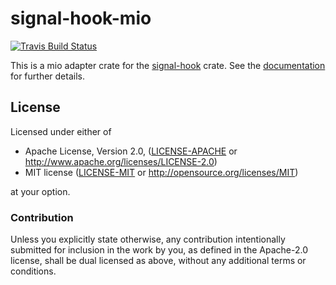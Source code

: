 # signal-hook-mio

[![Travis Build Status](https://api.travis-ci.org/vorner/signal-hook.svg?branch=master)](https://travis-ci.org/vorner/signal-hook)

This is a mio adapter crate for the
[signal-hook](https://crates.io/crates/signal-hook) crate. See the
[documentation](https://docs.rs/signal-hook-mio) for further details.

## License

Licensed under either of

 * Apache License, Version 2.0, ([LICENSE-APACHE](LICENSE-APACHE) or http://www.apache.org/licenses/LICENSE-2.0)
 * MIT license ([LICENSE-MIT](LICENSE-MIT) or http://opensource.org/licenses/MIT)

at your option.

### Contribution

Unless you explicitly state otherwise, any contribution intentionally
submitted for inclusion in the work by you, as defined in the Apache-2.0
license, shall be dual licensed as above, without any additional terms
or conditions.
